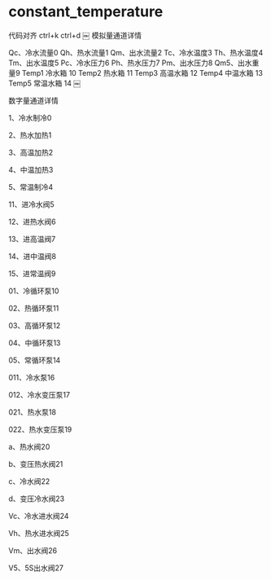 # constant_temperature
代码对齐
ctrl+k ctrl+d
￼
模拟量通道详情

Qc、冷水流量0
Qh、热水流量1
Qm、出水流量2
Tc、冷水温度3
Th、热水温度4
Tm、出水温度5
Pc、冷水压力6
Ph、热水压力7
Pm、出水压力8
Qm5、出水重量9
Temp1 冷水箱 10
Temp2 热水箱 11
Temp3 高温水箱 12 
Temp4 中温水箱 13
Temp5 常温水箱 14
￼
        
数字量通道详情
        
1、冷水制冷0

2、热水加热1

3、高温加热2

4、中温加热3

5、常温制冷4 

11、进冷水阀5 

12、进热水阀6

13、进高温阀7

14、进中温阀8

15、进常温阀9

01、冷循环泵10

02、热循环泵11

03、高循环泵12

04、中循环泵13

05、常循环泵14



011、冷水泵16

012、冷水变压泵17

021、热水泵18

022、热水变压泵19

a、热水阀20 

b、变压热水阀21 

c、冷水阀22 

d、变压冷水阀23 

Vc、冷水进水阀24 

Vh、热水进水阀25 

Vm、出水阀26 

V5、5S出水阀27
